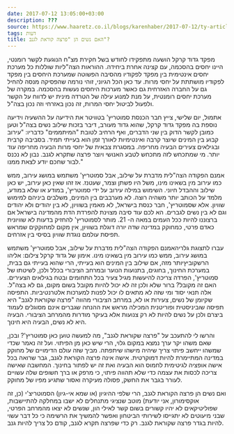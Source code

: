 ```yaml
---
date: 2017-07-12 13:05:00+03:00
description: ???
source: https://www.haaretz.co.il/blogs/karenhaber/2017-07-12/ty-article/0000017f-f8c4-d460-afff-fbe608000000
tags: דעות
title: האם נשים הן "פרצה קוראת לגנב"?
---
```


מפקד גדוד קרקל הושעה מתפקידו לחודש בשל חקירת מצ"ח הנוגעת לקשר רומנטי, היינו יחסים בהסכמה, עם קצינה אחרת ביחידה. ההוראות הצה"ליות שוללות כל מערכת יחסים אינטימית בין מפקד לפקודיו מהסיבה הפשוטה שמערכת היחסים בין מפקד לפקודיו מושתתת על יחסי מרות. עד כאן הכל הגיוני, זוהי נורמה שהפסיקה מנסה להחיל גם על החברה האזרחית גם כאשר מערכות היחסים נעשות בהסכמה. במקרה של מערכת יחסים רומנטית, על מנת למנוע עילה של הטרדה מינית יש לדווח על הקשר ולפעול לביטול יחסי המרות, זה נכון באזרחי וזה נכון בצה"ל.

אתמול, יום שלישי, צייץ חבר הכנסת סמוטריץ' בטוויטר את הידיעה על ההשעיה וידיעה נוספת בה מפקד גדוד קרקל, שהוא גדוד מעורב, דיבר בזכות שילוב נשים בצה"ל וטען כמובן לקשר הדוק בין שני הדברים, ואף הרחיב לטובת "המיתממים" כדבריו: "עירוב קבוע בין המינים שיוצר קרבה ואינטימיות לאורך זמן הוא בעייתי תמיד. בסביבה קרבית ובגילאים צעירים הבעיה מחריפה. במסגרת צבאית של יחסי מרות הבעיה מחריפה עוד יותר. מי שמתכחש לזה מתכחש לטבע האנושי ויוצר פרצה שתקרא לגנב. נבון לא נכנס לבור שחכם יודע לצאת ממנו."

אמנם הפקודה הצה"לית מדברת על שילוב, אבל סמוטריץ' משתמש במושג עירוב, ממש כמו עירוב מין בשאינו מינו, משל היו פשתן וצמר, שעטנז. אז זהו שאין כאן עירוב, יש כאן שילוב וההבדל חיוני. השימוש במילה עירוב על ידי סמוטריץ', במודע או שלא במודע, מלמד על הכותב יותר משהיה רוצה. לא מערבבים בין המינים, משלבים ביניהם למימוש שוויון. אלא שסמוטריץ', חבר כנסת בישראל, לא מאמין בשוויון, לא בין יהודים ולא יהודים וגם לא בין נשים לגברים. הא לכם עוד סיבה מצוינת להפרדת הדת מהמדינה בישראל אם ברצוננו להיות ככל העמים במאה ה- 21. מותר לסמוטריץ' להחזיק בדעות לא שוויונית כאדם פרטי, כמחוקק במדינה שדה יורה דוגלת בשוויון, אין מקום למחוקקים שמראש תפיסת עולמם נוגדת שוויון בסיסי בין אזרחים.

 עברו לתצוגת גלריהאמנם הפקודה הצה"לית מדברת על שילוב, אבל סמוטריץ' משתמש במושג עירוב, ממש כמו עירוב מין בשאינו מינו. אימון של גדוד קרקל צילום: אליהו הרשקוביץיותר מזה, אם שילוב בין המינים הוא בעייתי, הרי שהוא בעייתי גם בבית, במערכת החינוך, בחוגים, בתנועות הנוער ובמרחב הציבורי בכלל ולכן, לשיטתו של סמוטריץ', הפרדה צריכה להיעשות מגיל צעיר בכל התחומים ובטח בגילאים הצעירים. האם זה מקובל? ברור שלא ולכן זה לא יכול להיות מקובל בשום מקום, גם לא בצה"ל. אלה תנאי יסוד ומי שזה לא מתאים לו יכול לפנות למערכות אלטרנטיביות. התפיסה שקיומן של נשים, צעירות או לא, במרחב הציבורי מהווה "פרצה שקוראת לגנב" היא תפיסה שוביניסטית ופוריטנית המכילה מראש את ההנחה שגברים אינם מסוגלים לעמוד ביצרם ולכן על נשים להיות לא רק צנועות אלא בעיקר מודרות מהמרחב הציבורי. הבעיה היא לא נשים, הבעיה היא חינוך.

והרשו לי להתעכב על "פרצה שקוראת לגנב", מה למעשה טוען כאן סמוטריץ'? ובכן, שאם משהו יקר ערך נמצא במקום גלוי, הרי שיש כאן מן הפיתוי. ועל זה נאמר שכדי שמשהו ייחשב פיתוי צריך שיהיה מישהו שיתפתה. מביך שזה עולם הדימויים של מחוקק במדינה המתיימרת להיות דמוקרטית. אישה אינה פרצה הקוראת לגנב, גבר שרואה בכל אישה אופציה לגיטימית לחמוס הוא הבעיה ואת זה יש לפתור בחינוך. המחשבה שאישה צריכה לכסות את עצמה כדי שלא תהווה פיתוי, כי מרפק או ברך חשופים שלה עשויים לעורר בגבר את החשק, פסולה מעיקרה ואסור שתגיע מפיו של מחוקק. 

ואם נשים הן פרצה הקוראת לגנב, הרי שלפי ההיגיון (או שמא אי-גיון) הסמוטריצ'י (כן, זה אוקסימורון, אני יודעת) מוטב שנציגי מתנחלים לא ישבו במחלקה להתיישבות, שפוליטיקאים לא יהיו קשורים בשום קשר לאילי הון, שנשים לא יצאו מהמרחב הפרטי, שבני מיעוטים לא יתגייסו לשירותי הביטחון ואפשר להמשיך את הרשימה כי כל דבר עשוי להיות בגדר פרצה שקוראת לגנב. רק כדי שפרצה תקרא לגנב, קודם כל צריך להיות גנב.
